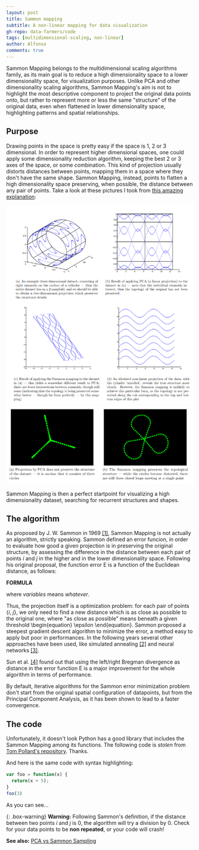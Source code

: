 ```yaml
---
layout: post
title: Sammon mapping
subtitle: A non-linear mapping for data visualization
gh-repo: data-farmers/code
tags: [multidimensional-scaling, non-linear]
author: Alfonso
comments: true
---
```



Sammon Mapping belongs to the multidimensional scaling algorithms family, as its main goal is to reduce a high dimensionality
space to a lower dimensionality space, for visualization purposes. Unlike PCA and other dimensionality scaling algorithms, 
Sammon Mapping's aim is not to highlight the most descriptive component to project the original data points onto, but rather 
to represent more or less the same "structure" of the original data, even when flattened in lower dimensionality space, 
highlighting patterns and spatial relationships.

## Purpose

Drawing points in the space is pretty easy if the space is 1, 2 or 3 dimensional. In order to represent higher dimensional spaces, 
one could apply some dimensionality reduction algorithm, keeping the best 2 or 3 axes of the space, or some combination.
This kind of projection usually distorts distances between points, mapping them in a space where they don't have the same shape.
Sammon Mapping, instead, points to flatten a high dimensionality space preserving, when possible, the distance between any pair of points.
Take a look at these pictures I took from [this amazing explanation](http://homepages.inf.ed.ac.uk/rbf/CVonline/LOCAL_COPIES/AV0910/henderson.pdf): 

![Sammon1](img/sammon/sammon1.png)
![Sammon2](img/sammon/sammon2.png)

Sammon Mapping is then a perfect startpoint for visualizing a high dimensionality dataset, searching for recurrent structures and shapes.

## The algorithm

As proposed by J. W. Sammon in 1969 [[1]](https://dl.acm.org/citation.cfm?id=1310727), Sammon Mapping is not actually an algorithm, strictly speaking. Sammon defined an error funcion,
in order to evaluate how good a given projection is in preserving the original structure, by assessing the difference in the distance between each pair of points
_i_ and _j_ in the higher and in the lower dimensionality space. Following his original proposal, the function error E is a function of the
Euclidean distance, as follows:

**FORMULA**

where _variables_ means _whatever_.

Thus, the projection itself is a optimization problem: for each pair of points {_i_, _j_}, we only need to find a new distance which is as close as possible to the original one,
where "as close as possible" means beneath a given threshold \begin{equation} \epsilon \end{equation}.
Sammon proposed a steepest gradient descent algorithm to minimize the error, a method easy to apply but poor in performances.
In the following years several other approaches have been used, like simulated annealing [[2]](http://citeseerx.ist.psu.edu/viewdoc/download?doi=10.1.1.48.5626&rep=rep1&type=pdf) and neural networks [[3]](https://link.springer.com/chapter/10.1007/978-3-540-71629-7_21). 

Sun et al. [[4]](https://www.sciencedirect.com/science/article/pii/S0020025511005561?via%3Dihub) found out that using the left/right Bregman divergence as distance in the error function E is a major improvement for the whole algorithm in terms of performance.

By default, iterative algorithms for the Sammon error minimization problem don't start from the original spatial configuration of datapoints, but from the Principal Component Analysis, as it has been shown to lead to a faster convergence.


## The code

Unfortunately, it doesn't look Python has a good library that includes the Sammon Mapping among its functions.
The following code is _stolen_ from [Tom Pollard's repository](https://github.com/tompollard/sammon). Thanks.



And here is the same code with syntax highlighting:

```javascript
var foo = function(x) {
  return(x + 5);
}
foo(3)
```

As you can see...

{: .box-warning}
**Warning:** Following Sammon's definition, if the distance between two points _i_ and _j_ is 0, the algorithm will try a division by 0.
Check for your data points to be **non repeated**, or your code will crash!

**See also:** [PCA vs Sammon Sampling](http://hisee.sourceforge.net/Examples/Boquet.html)


